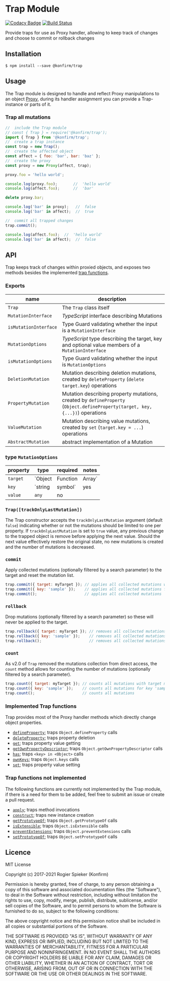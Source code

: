 # Trap Module

[![Codacy Badge](https://api.codacy.com/project/badge/Grade/4a1262f6063b47428c144ae57b0fc38a)](https://www.codacy.com/app/konfirm/node-trap?utm_source=github.com&amp;utm_medium=referral&amp;utm_content=konfirm/node-trap&amp;utm_campaign=Badge_Grade)
[![Build Status](https://travis-ci.org/konfirm/node-trap.svg?branch=master)](https://travis-ci.org/konfirm/node-trap)

Provide traps for use as Proxy handler, allowing to keep track of changes and choose to commit or rollback changes

## Installation

```
$ npm install --save @konfirm/trap
```

## Usage
The Trap module is designed to handle and reflect Proxy manipulations to an object [Proxy](https://developer.mozilla.org/docs/Web/JavaScript/Reference/Global_Objects/Proxy), during its handler assignment you can provide a Trap-instance or parts of it.

### Trap all mutations
```js
//  include the Trap module
// const { Trap } = require('@konfirm/trap');
import { Trap } from '@konfirm/trap';
//  create a trap instance
const trap = new Trap();
//  create the affected object
const affect = { foo: 'bar', bar: 'baz' };
//  create the proxy
const proxy = new Proxy(affect, trap);

proxy.foo = 'hello world';

console.log(proxy.foo);       //  'hello world'
console.log(affect.foo);      //  'bar'

delete proxy.bar;

console.log('bar' in proxy);   //  false
console.log('bar' in affect);  //  true

//  commit all trapped changes
trap.commit();

console.log(affect.foo);  //  'hello world'
console.log('bar' in affect);  //  false
```


## API
Trap keeps track of changes within proxied objects, and exposes two methods besides the implemented [trap functions](https://github.com/konfirm/node-trap#implementedtrapfunctions).

### Exports

| name                  | description                                                                                                                  |
| --------------------- | ---------------------------------------------------------------------------------------------------------------------------- |
| `Trap`                | The `Trap` class itself                                                                                                      |
| `MutationInterface`   | _TypeScript_ interface describing Mutations                                                                                  |
| `isMutationInterface` | Type Guard validating whether the input is a `MutationInterface`                                                             |
| `MutationOptions`     | _TypeScript_ type describing the target, key and optional value members of a `MutationInterface`                             |
| `isMutationOptions`   | Type Guard validating whether the input is `MutationOptions`                                                                 |
| `DeletionMutation`    | Mutation describing deletion mutations, created by `deleteProperty` (`delete target.key`) operations                         |
| `PropertyMutation`    | Mutation describing property mutations, created by `defineProperty` (`Object.defineProperty(target, key, {...})`) operations |
| `ValueMutation`       | Mutation describing value mutations, created by `set` (`target.key = ...`) operations                                        |
| `AbstractMutation`    | abstract implementation of a Mutation                                                                                        |

### type `MutationOptions`

| property | type                        | required | notes                                                                                                       |
| -------- | --------------------------- | -------- | ----------------------------------------------------------------------------------------------------------- |
| `target` | `Object | Function | Array` | yes      | this can be narrowed down (e.g. only objects of a specific type), but never widened (e.g. not add booleans) |
| `key`    | `string | symbol`           | yes      | this can be narrowed doen (e.g. only strings), but not wideneded (e.g. not add numbers)                     |
| `value`  | `any`                       | no       |

### `Trap([trackOnlyLastMutation])`
The Trap constructor accepts the `trackOnlyLastMutation` argument (default `false`) indicating whether or not the mutations should be limited to one per property. If `trackOnlyLastMutation` is set to `true` value, any previous change to the trapped object is remove before applying the next value. Should the next value effectively restore the original state, no new mutations is created and the number of mutations is decreased.

### `commit`
Apply collected mutations (optionally filtered by a search parameter) to the target and reset the mutation list.

```js
trap.commit({ target: myTarget }); // applies all collected mutations with target myTarget
trap.commit({ key: 'sample' });    // applies all collected mutations for key 'sample'
trap.commit();                     // applies all collected mutations
```

### `rollback`
Drop mutations (optionally filtered by a search parameter) so these will never be applied to the target.

```js
trap.rollback({ target: myTarget }); // removes all collected mutations with target myTarget
trap.rollback({ key: 'sample' });    // removes all collected mutations for key 'sample'
trap.rollback();                     // removes all collected mutations
```

### `count`
As v2.0 of `Trap` removed the mutations collection from direct access, the `count` method allows for counting the number of mutations (optionally filtered by a search parameter).

```js
trap.count({ target: myTarget }); // counts all mutations with target myTarget
trap.count({ key: 'sample' });    // counts all mutations for key 'sample'
trap.count();                     // counts all mutations
```

### Implemented Trap functions
Trap provides most of the Proxy handler methods which directly change object properties.

  - [`defineProperty`](https://developer.mozilla.org/docs/Web/JavaScript/Reference/Global_Objects/Proxy/handler/defineProperty); traps `Object.defineProperty` calls
  - [`deleteProperty`](https://developer.mozilla.org/docs/Web/JavaScript/Reference/Global_Objects/Proxy/handler/deleteProperty); traps property deletion
  - [`get`](https://developer.mozilla.org/docs/Web/JavaScript/Reference/Global_Objects/Proxy/handler/get); traps property value getting
  - [`getOwnPropertyDescriptor`](https://developer.mozilla.org/docs/Web/JavaScript/Reference/Global_Objects/Proxy/handler/getOwnPropertyDescriptor); traps `Object.getOwnPropertyDescriptor` calls
  - [`has`](https://developer.mozilla.org/docs/Web/JavaScript/Reference/Global_Objects/Proxy/handler/has); traps `<key> in <Object>` calls
  - [`ownKeys`](https://developer.mozilla.org/docs/Web/JavaScript/Reference/Global_Objects/Proxy/handler/ownKeys); traps `Object.keys` calls
  - [`set`](https://developer.mozilla.org/docs/Web/JavaScript/Reference/Global_Objects/Proxy/handler/set); traps property value setting


### Trap functions not implemented
The following functions are currently not implemented by the Trap module, if there is a need for them to be added, feel free to submit an issue or create a pull request.

  - [`apply`](https://developer.mozilla.org/docs/Web/JavaScript/Reference/Global_Objects/Proxy/handler/apply); traps method invocations
  - [`construct`](https://developer.mozilla.org/docs/Web/JavaScript/Reference/Global_Objects/Proxy/handler/construct); traps new instance creation
  - [`getPrototypeOf`](https://developer.mozilla.org/docs/Web/JavaScript/Reference/Global_Objects/Proxy/handler/getPrototypeOf); traps `Object.getPrototypeOf` calls
  - [`isExtensible`](https://developer.mozilla.org/docs/Web/JavaScript/Reference/Global_Objects/Proxy/handler/isExtensible); traps `Object.isExtensible` calls
  - [`preventExtensions`](https://developer.mozilla.org/docs/Web/JavaScript/Reference/Global_Objects/Proxy/handler/preventExtensions); traps `Object.preventExtensions` calls
  - [`setPrototypeOf`](https://developer.mozilla.org/docs/Web/JavaScript/Reference/Global_Objects/Proxy/handler/setPrototypeOf); traps `Object.setPrototypeOf` calls


## Licence

MIT License

Copyright (c) 2017-2021 Rogier Spieker (Konfirm)

Permission is hereby granted, free of charge, to any person obtaining a copy
of this software and associated documentation files (the "Software"), to deal
in the Software without restriction, including without limitation the rights
to use, copy, modify, merge, publish, distribute, sublicense, and/or sell
copies of the Software, and to permit persons to whom the Software is
furnished to do so, subject to the following conditions:

The above copyright notice and this permission notice shall be included in all
copies or substantial portions of the Software.

THE SOFTWARE IS PROVIDED "AS IS", WITHOUT WARRANTY OF ANY KIND, EXPRESS OR
IMPLIED, INCLUDING BUT NOT LIMITED TO THE WARRANTIES OF MERCHANTABILITY,
FITNESS FOR A PARTICULAR PURPOSE AND NONINFRINGEMENT. IN NO EVENT SHALL THE
AUTHORS OR COPYRIGHT HOLDERS BE LIABLE FOR ANY CLAIM, DAMAGES OR OTHER
LIABILITY, WHETHER IN AN ACTION OF CONTRACT, TORT OR OTHERWISE, ARISING FROM,
OUT OF OR IN CONNECTION WITH THE SOFTWARE OR THE USE OR OTHER DEALINGS IN THE
SOFTWARE.
